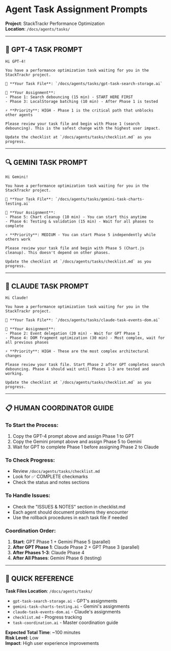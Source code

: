 # Agent Task Assignment Prompts
**Project**: StackTrackr Performance Optimization  
**Location**: `/docs/agents/tasks/`  

---

## 🤖 GPT-4 TASK PROMPT

```
Hi GPT-4! 

You have a performance optimization task waiting for you in the StackTrackr project.

📁 **Your Task File**: `/docs/agents/tasks/gpt-task-search-storage.ai`

🎯 **Your Assignment**: 
- Phase 1: Search debouncing (15 min) - START HERE FIRST
- Phase 3: LocalStorage batching (10 min) - After Phase 1 is tested

⚡ **Priority**: HIGH - Phase 1 is the critical path that unblocks other agents

Please review your task file and begin with Phase 1 (search debouncing). This is the safest change with the highest user impact.

Update the checklist at `/docs/agents/tasks/checklist.md` as you progress.
```

---

## 🔍 GEMINI TASK PROMPT

```
Hi Gemini!

You have a performance optimization task waiting for you in the StackTrackr project.

📁 **Your Task File**: `/docs/agents/tasks/gemini-task-charts-testing.ai`

🎯 **Your Assignment**:
- Phase 5: Chart cleanup (10 min) - You can start this anytime
- Phase 6: Testing & validation (15 min) - Wait for all phases to complete

⚡ **Priority**: MEDIUM - You can start Phase 5 independently while others work

Please review your task file and begin with Phase 5 (Chart.js cleanup). This doesn't depend on other phases.

Update the checklist at `/docs/agents/tasks/checklist.md` as you progress.
```

---

## 🧠 CLAUDE TASK PROMPT

```
Hi Claude!

You have a performance optimization task waiting for you in the StackTrackr project.

📁 **Your Task File**: `/docs/agents/tasks/claude-task-events-dom.ai`

🎯 **Your Assignment**:
- Phase 2: Event delegation (20 min) - Wait for GPT Phase 1
- Phase 4: DOM fragment optimization (30 min) - Most complex, wait for all previous phases

⚡ **Priority**: HIGH - These are the most complex architectural changes

Please review your task file. Start Phase 2 after GPT completes search debouncing. Phase 4 should wait until Phases 1-3 are tested and working.

Update the checklist at `/docs/agents/tasks/checklist.md` as you progress.
```

---

## 📋 HUMAN COORDINATOR GUIDE

### **To Start the Process:**
1. Copy the GPT-4 prompt above and assign Phase 1 to GPT
2. Copy the Gemini prompt above and assign Phase 5 to Gemini
3. Wait for GPT to complete Phase 1 before assigning Phase 2 to Claude

### **To Check Progress:**
- Review `/docs/agents/tasks/checklist.md`
- Look for ✅ COMPLETE checkmarks
- Check the status and notes sections

### **To Handle Issues:**
- Check the "ISSUES & NOTES" section in checklist.md
- Each agent should document problems they encounter
- Use the rollback procedures in each task file if needed

### **Coordination Order:**
1. **Start**: GPT Phase 1 + Gemini Phase 5 (parallel)
2. **After GPT Phase 1**: Claude Phase 2 + GPT Phase 3 (parallel)  
3. **After Phases 1-3**: Claude Phase 4
4. **After All Phases**: Gemini Phase 6 (testing)

---

## 🎯 QUICK REFERENCE

**Task Files Location**: `/docs/agents/tasks/`
- `gpt-task-search-storage.ai` - GPT's assignments
- `gemini-task-charts-testing.ai` - Gemini's assignments  
- `claude-task-events-dom.ai` - Claude's assignments
- `checklist.md` - Progress tracking
- `task-coordination.ai` - Master coordination guide

**Expected Total Time**: ~100 minutes  
**Risk Level**: Low  
**Impact**: High user experience improvements
